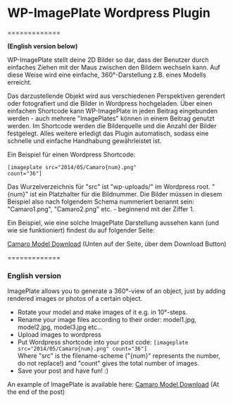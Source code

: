 # WP-ImagePlate Wordpress Plugin
=============

**(English version below)**

WP-ImagePlate stellt deine 2D Bilder so dar, dass der Benutzer durch einfaches Ziehen mit der Maus zwischen den Bildern wechseln kann. Auf diese Weise wird eine
einfache, 360°-Darstellung z.B. eines Modells erreicht.

Das darzustellende Objekt wird aus verschiedenen Perspektiven gerendert oder fotografiert und die Bilder in Wordpress hochgeladen. Über einen einfachen Shortcode kann 
WP-ImagePlate in jeden Beitrag eingebunden werden - auch mehrere "ImagePlates" können in einem Beitrag genutzt werden. Im Shortcode werden die Bilderquelle und die Anzahl der Bilder festgelegt. Alles weitere erledigt das Plugin automatisch, sodass eine schnelle und einfache Handhabung gewährleistet ist.

Ein Beispiel für einen Wordpress Shortcode:

<code>[imageplate src="2014/05/Camaro{num}.png" count="36"]</code>

Das Wurzelverzeichnis für "src" ist "wp-uploads/" im Wordpress root. "{num}" ist ein Platzhalter für die Bildnummer. Die Bilder müssen in diesem Beispiel also nach folgendem Schema
nummeriert benannt sein: "Camaro1.png", "Camaro2.png" etc. - beginnend mit der Ziffer 1.

Ein Beispiel, wie eine solche ImagePlate Darstellung aussehen kann (und wie sie funktioniert) findest du auf folgender Seite:

[Camaro Model Download](https://matthias-leister.de/projekte/chevrolet-camaro-kostenloser-download/) (Unten auf der Seite, über dem Download Button)

=============

### English version

ImagePlate allows you to generate a 360°-view of an object, just by adding rendered images or photos of a certain object. 

* Rotate your model and make images of it e.g. in 10°-steps. 
* Rename your image files according to their order: model1.jpg, model2.jpg, model3.jpg etc...
* Upload images to wordpress
* Put Wordpress shortcode into your post code: <code>[imageplate src="2014/05/Camaro{num}.png" count="36"]</code> <br> Where "src" is the filename-scheme ("{num}" represents the number, do not replace!) and "count" gives the total number of images.
* Save your post and have fun! :)

An example of ImagePlate is available here: [Camaro Model Download](https://matthias-leister.de/projekte/chevrolet-camaro-kostenloser-download/) (At the end of the post)

 


